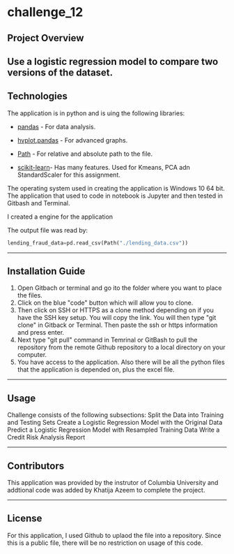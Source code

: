 # challenge_12
## Project Overview
Use a logistic regression model to compare two versions of the dataset.
---

## Technologies

The application is in python and is uing the following libraries:



* [pandas](https://pandas-profiling.github.io/pandas-profiling/docs/master/index.html) - For data analysis.

* [hvplot.pandas](https://github.com/holoviz/hvplot) - For advanced graphs.

* [Path](https://github.com/jaraco/path) - For relative and absolute path to the file.

* [scikit-learn](https://github.com/scikit-learn/scikit-learn)- Has many features. Used for Kmeans, PCA adn StandardScaler for this assignment. 


The operating system used in creating the application is Windows 10 64 bit. The application that used to code in notebook is Jupyter and then tested in Gitbash and Terminal. 

I created a engine for the application

The output file was read by:

```python
lending_fraud_data=pd.read_csv(Path("./lending_data.csv"))
```
---

## Installation Guide

1. Open Gitbach or terminal and go ito the folder where you want to place the files.
2. Click on the blue "code" button which will allow you to clone.![<Code button in Github>]()
3. Then click on SSH or HTTPS as a clone method depending on if you have the SSH key setup. You will copy the link. You will then type "git clone" in Gitback or Terminal. Then paste the ssh or https information and press enter.
4. Next type "git pull" command in Temrinal or GitBash to pull the repository from the remote Github repository to a local directory on your computer.
5. You have access to the application. Also there will be all the python files that the application is depended on,  plus the excel file. 

---

## Usage

Challenge consists of the following subsections:
    Split the Data into Training and Testing Sets
    Create a Logistic Regression Model with the Original Data
    Predict a Logistic Regression Model with Resampled Training Data
    Write a Credit Risk Analysis Report

---

## Contributors

This application was provided by the instrutor of Columbia University and addtional code was added by Khatija Azeem to complete the project.

---

## License

For this application, I used Github to uplaod the file into a repository. Since this is a public file, there will be no restriction on usage of this code. 
